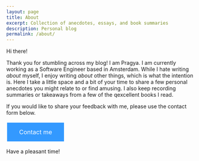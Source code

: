 ```yaml
---
layout: page
title: About
excerpt: Collection of anecdotes, essays, and book summaries
description: Personal blog
permalink: /about/
---
```

Hi there! 

Thank you for stumbling across my blog! I am Pragya. I am currently working as a Software Engineer based in Amsterdam. While I hate writing _about_ myself, I enjoy writing _about_ other things, which is  what the intention is. Here I take a little space and a bit of your time to share a few personal anecdotes you might relate to or find amusing. I also keep recording summaries or takeaways from a few of the qexcellent books I read.

If you would like to share your feedback with me, please use the contact form below.
<html>
<head>
<style>
.button {
  background-color: #3399ff;
  border: none;
  color: white;
  padding: 15px 32px;
  text-align: center;
  text-decoration: none;
  display: inline-block;
  font-size: 16px;
  margin: 4px 2px;
  cursor: pointer;
}
</style>
</head>
<body>
<a href="https://forms.gle/cMTmS2qrichCuzw16" class="button">Contact me</a>
</body>
</html>

Have a pleasant time!